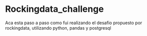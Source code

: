 # Rockingdata_challenge
Aca esta paso a paso como fui realizando el desafio propuesto por rockingdata, utilizando python, pandas y postgresql
